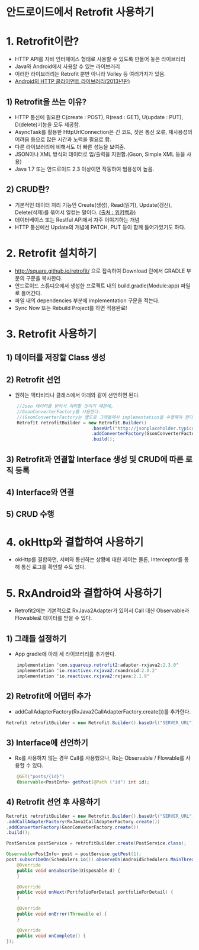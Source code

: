 # 안드로이드에서 Retrofit 사용하기

# 1. Retrofit이란?
 - HTTP API를 자바 인터페이스 형태로 사용할 수 있도록 만들어 놓은 라이브러리
 - Java와 Android에서 사용할 수 있는 라이브러리
 - 이러한 라이브러리는 Retrofit 뿐만 아니라 Volley 등 여러가지가 있음.
 - [Android의 HTTP 클라이언트 라이브러리(2013년판)](http://d2.naver.com/helloworld/377316)
 

## 1) Retrofit을 쓰는 이유?
 - HTTP 통신에 필요한 C(create : POST), R(read : GET), U(update : PUT), D(delete)기능을 모두 제공함.
 - AsyncTask를 활용한 HttpUrlConnection은 긴 코드, 잦은 통신 오류, 재사용성의 어려움 등으로 많은 시간과 노력을 필요로 함.
 - 다른 라이브러리에 비해서도 더 빠른 성능을 보여줌.
 - JSON이나 XML 방식의 데이터로 입/출력을 지원함.(Gson, Simple XML 등을 사용)
 - Java 1.7 또는 안드로이드 2.3 이상이면 작동하여 범용성이 높음.

## 2) CRUD란?
 - 기본적인 데이터 처리 기능인 Create(생성), Read(읽기), Update(갱신), Delete(삭제)를 묶어서 일컫는 말이다. [(출처 : 위키백과)](https://ko.wikipedia.org/wiki/CRUD)
 - 데이터베이스 또는 Restful API에서 자주 이야기하는 개념
 - HTTP 통신에선 Update의 개념에 PATCH, PUT 등이 함께 들어가있기도 하다.

# 2. Retrofit 설치하기

 - http://square.github.io/retrofit/ 으로 접속하여 Download 란에서 GRADLE 부분의 구문을 복사한다. 
 - 안드로이드 스튜디오에서 생성한 프로젝트 내의 build.gradle(Module:app) 파일로 들어간다.
 - 파일 내의 dependencies 부분에 implementation 구문을 적는다.
 - Sync Now 또는 Rebuild Project를 하면 적용완료!

# 3. Retrofit 사용하기

## 1) 데이터를 저장할 Class 생성
## 2) Retrofit 선언
- 원하는 액티비티나 클래스에서 아래와 같이 선언하면 된다.

```java
    //Json 데이터를 받아서 처리할 것이기 때문에, 
    //GsonConverterFactory를 사용한다.
    //(GsonConverterFactory는 별도로 그래들에서 implementation을 수행해야 한다.)   
    Retrofit retrofitBuilder = new Retrofit.Builder()
                                .baseUrl("http://jsonplaceholder.typicode.com/")
                                .addConverterFactory(GsonConverterFactor.create())
                                .build();
```

## 3) Retrofit과 연결할 Interface 생성 및 CRUD에 따른 로직 등록    
## 4) Interface와 연결
## 5) CRUD 수행

# 4. okHttp와 결합하여 사용하기
 - okHttp를 결합하면, 서버와 통신하는 상황에 대한 제어는 물론, Interceptor를 통해 통신 로그를 확인할 수도 있다.


# 5. RxAndroid와 결합하여 사용하기
 - Retrofit2에는 기본적으로 RxJava2Adapter가 있어서 Call 대신 Observable과 Flowable로 데이터를 받을 수 있다.
 
## 1) 그래들 설정하기
 - App gradle에 아래 세 라이브러리를 추가한다.

```java
    implementation 'com.squareup.retrofit2:adapter-rxjava2:2.3.0'
    implementation 'io.reactivex.rxjava2:rxandroid:2.0.2'
    implementation 'io.reactivex.rxjava2:rxjava:2.1.9'
```

## 2) Retrofit에 어댑터 추가
 - addCallAdapterFactory(RxJava2CallAdapterFactory.create())를 추가한다.

```java
Retrofit retrofitBuilder = new Retrofit.Builder().baseUrl("SERVER_URL").addCallAdapterFactory(RxJava2CallAdapterFactory.create()).addConverterFactory(GsonConveterFactory.create()).build();
```

## 3) Interface에 선언하기
 - Rx를 사용하지 않는 경우 Call<T>를 사용했으나, Rx는 Observable<T> / Flowable<T>를 사용할 수 있다.

```java 
    @GET("posts/{id}")
    Observable<PostInfo> getPost(@Path ("id") int id);
```

## 4) Retrofit 선언 후 사용하기


```java
Retrofit retrofitBuilder = new Retrofit.Builder().baseUrl("SERVER_URL")
.addCallAdapterFactory(RxJava2CallAdapterFactory.create())
.addConverterFactory(GsonConveterFactory.create())
.build();

PostService postService = retrofitBuilder.create(PostService.class);

Observable<PostInfo> post = postService.getPost(1);
post.subscribeOn(Schedulers.io()).observeOn(AndroidSchedulers.MainThread()).observe(new Observble<PostInfo>(){
    @Override
    public void onSubscribe(Disposable d) {
    }

    @Override
    public void onNext(PortfolioForDetail portfolioForDetail) {
    }

    @Override
    public void onError(Throwable e) {
    }

    @Override
    public void onComplete() {
});
```